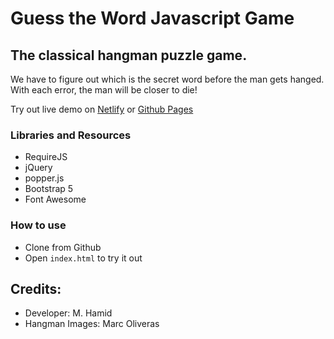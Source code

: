 # Guess the Word Javascript Game
## The classical hangman puzzle game.
We have to figure out which is the secret word before the man gets hanged. With each error, the man will be closer to die!

Try out live demo on [Netlify](https://whatword.netlify.app/) or [Github Pages](https://mhamid49.github.io/Guess-the-Word-Javascript-Game/)

### Libraries and Resources
* RequireJS
* jQuery
* popper.js
* Bootstrap 5
* Font Awesome

### How to use

* Clone from Github
* Open `index.html` to try it out

## Credits:
* Developer: M. Hamid
* Hangman Images: Marc Oliveras
